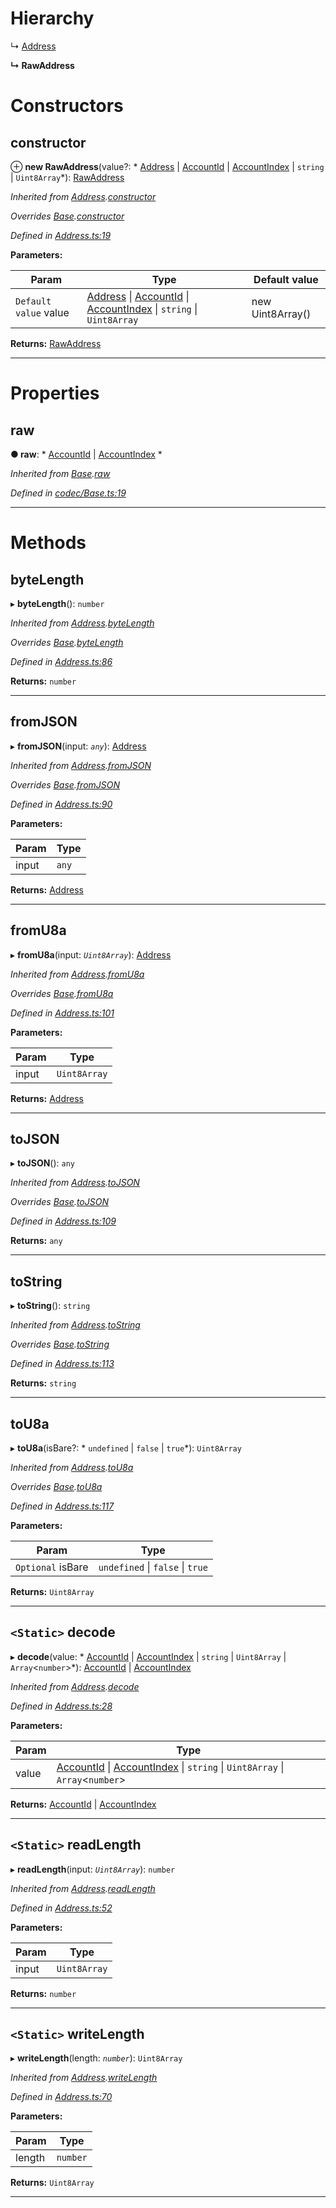 

# Hierarchy

↳  [Address](_address_.address.md)

**↳ RawAddress**

# Constructors

<a id="constructor"></a>

##  constructor

⊕ **new RawAddress**(value?: * [Address](_address_.address.md) &#124; [AccountId](_accountid_.accountid.md) &#124; [AccountIndex](_accountindex_.accountindex.md) &#124; `string` &#124; `Uint8Array`*): [RawAddress](_rawaddress_.rawaddress.md)

*Inherited from [Address](_address_.address.md).[constructor](_address_.address.md#constructor)*

*Overrides [Base](_codec_base_.base.md).[constructor](_codec_base_.base.md#constructor)*

*Defined in [Address.ts:19](https://github.com/polkadot-js/api/blob/a38d1fa/packages/types/src/Address.ts#L19)*

**Parameters:**

| Param | Type | Default value |
| ------ | ------ | ------ |
| `Default value` value |  [Address](_address_.address.md) &#124; [AccountId](_accountid_.accountid.md) &#124; [AccountIndex](_accountindex_.accountindex.md) &#124; `string` &#124; `Uint8Array`|  new Uint8Array() |

**Returns:** [RawAddress](_rawaddress_.rawaddress.md)

___

# Properties

<a id="raw"></a>

##  raw

**● raw**: * [AccountId](_accountid_.accountid.md) &#124; [AccountIndex](_accountindex_.accountindex.md)
*

*Inherited from [Base](_codec_base_.base.md).[raw](_codec_base_.base.md#raw)*

*Defined in [codec/Base.ts:19](https://github.com/polkadot-js/api/blob/a38d1fa/packages/types/src/codec/Base.ts#L19)*

___

# Methods

<a id="bytelength"></a>

##  byteLength

▸ **byteLength**(): `number`

*Inherited from [Address](_address_.address.md).[byteLength](_address_.address.md#bytelength)*

*Overrides [Base](_codec_base_.base.md).[byteLength](_codec_base_.base.md#bytelength)*

*Defined in [Address.ts:86](https://github.com/polkadot-js/api/blob/a38d1fa/packages/types/src/Address.ts#L86)*

**Returns:** `number`

___
<a id="fromjson"></a>

##  fromJSON

▸ **fromJSON**(input: *`any`*): [Address](_address_.address.md)

*Inherited from [Address](_address_.address.md).[fromJSON](_address_.address.md#fromjson)*

*Overrides [Base](_codec_base_.base.md).[fromJSON](_codec_base_.base.md#fromjson)*

*Defined in [Address.ts:90](https://github.com/polkadot-js/api/blob/a38d1fa/packages/types/src/Address.ts#L90)*

**Parameters:**

| Param | Type |
| ------ | ------ |
| input | `any` |

**Returns:** [Address](_address_.address.md)

___
<a id="fromu8a"></a>

##  fromU8a

▸ **fromU8a**(input: *`Uint8Array`*): [Address](_address_.address.md)

*Inherited from [Address](_address_.address.md).[fromU8a](_address_.address.md#fromu8a)*

*Overrides [Base](_codec_base_.base.md).[fromU8a](_codec_base_.base.md#fromu8a)*

*Defined in [Address.ts:101](https://github.com/polkadot-js/api/blob/a38d1fa/packages/types/src/Address.ts#L101)*

**Parameters:**

| Param | Type |
| ------ | ------ |
| input | `Uint8Array` |

**Returns:** [Address](_address_.address.md)

___
<a id="tojson"></a>

##  toJSON

▸ **toJSON**(): `any`

*Inherited from [Address](_address_.address.md).[toJSON](_address_.address.md#tojson)*

*Overrides [Base](_codec_base_.base.md).[toJSON](_codec_base_.base.md#tojson)*

*Defined in [Address.ts:109](https://github.com/polkadot-js/api/blob/a38d1fa/packages/types/src/Address.ts#L109)*

**Returns:** `any`

___
<a id="tostring"></a>

##  toString

▸ **toString**(): `string`

*Inherited from [Address](_address_.address.md).[toString](_address_.address.md#tostring)*

*Overrides [Base](_codec_base_.base.md).[toString](_codec_base_.base.md#tostring)*

*Defined in [Address.ts:113](https://github.com/polkadot-js/api/blob/a38d1fa/packages/types/src/Address.ts#L113)*

**Returns:** `string`

___
<a id="tou8a"></a>

##  toU8a

▸ **toU8a**(isBare?: * `undefined` &#124; `false` &#124; `true`*): `Uint8Array`

*Inherited from [Address](_address_.address.md).[toU8a](_address_.address.md#tou8a)*

*Overrides [Base](_codec_base_.base.md).[toU8a](_codec_base_.base.md#tou8a)*

*Defined in [Address.ts:117](https://github.com/polkadot-js/api/blob/a38d1fa/packages/types/src/Address.ts#L117)*

**Parameters:**

| Param | Type |
| ------ | ------ |
| `Optional` isBare |  `undefined` &#124; `false` &#124; `true`|

**Returns:** `Uint8Array`

___
<a id="decode"></a>

## `<Static>` decode

▸ **decode**(value: * [AccountId](_accountid_.accountid.md) &#124; [AccountIndex](_accountindex_.accountindex.md) &#124; `string` &#124; `Uint8Array` &#124; `Array`<`number`>*):  [AccountId](_accountid_.accountid.md) &#124; [AccountIndex](_accountindex_.accountindex.md)

*Inherited from [Address](_address_.address.md).[decode](_address_.address.md#decode)*

*Defined in [Address.ts:28](https://github.com/polkadot-js/api/blob/a38d1fa/packages/types/src/Address.ts#L28)*

**Parameters:**

| Param | Type |
| ------ | ------ |
| value |  [AccountId](_accountid_.accountid.md) &#124; [AccountIndex](_accountindex_.accountindex.md) &#124; `string` &#124; `Uint8Array` &#124; `Array`<`number`>|

**Returns:**  [AccountId](_accountid_.accountid.md) &#124; [AccountIndex](_accountindex_.accountindex.md)

___
<a id="readlength"></a>

## `<Static>` readLength

▸ **readLength**(input: *`Uint8Array`*): `number`

*Inherited from [Address](_address_.address.md).[readLength](_address_.address.md#readlength)*

*Defined in [Address.ts:52](https://github.com/polkadot-js/api/blob/a38d1fa/packages/types/src/Address.ts#L52)*

**Parameters:**

| Param | Type |
| ------ | ------ |
| input | `Uint8Array` |

**Returns:** `number`

___
<a id="writelength"></a>

## `<Static>` writeLength

▸ **writeLength**(length: *`number`*): `Uint8Array`

*Inherited from [Address](_address_.address.md).[writeLength](_address_.address.md#writelength)*

*Defined in [Address.ts:70](https://github.com/polkadot-js/api/blob/a38d1fa/packages/types/src/Address.ts#L70)*

**Parameters:**

| Param | Type |
| ------ | ------ |
| length | `number` |

**Returns:** `Uint8Array`

___

